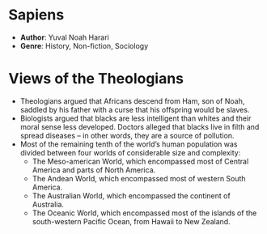 # Sapiens
- **Author**: Yuval Noah Harari 
- **Genre**: History, Non-fiction, Sociology

# Views of the Theologians
- Theologians argued that Africans descend from Ham, son of Noah, saddled by his father with a curse that his offspring would be slaves.
- Biologists argued that blacks are less intelligent than whites and their moral sense less developed. Doctors alleged that blacks live in filth and spread diseases – in other words, they are a source of pollution.
- Most of the remaining tenth of the world’s human population was divided between four worlds of considerable size and complexity:
	- The Meso-american World, which encompassed most of Central America and parts of North America.
	- The Andean World, which encompassed most of western South America.
	- The Australian World, which encompassed the continent of Australia.
	- The Oceanic World, which encompassed most of the islands of the south-western Pacific Ocean, from Hawaii to New Zealand.